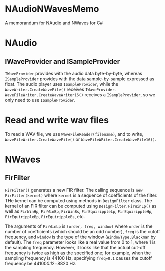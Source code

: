 # NAudioNWavesMemo
A memorandum for NAudio and NWaves for C#

# NAudio

## IWaveProvider and ISampleProvider

`IWaveProvider` provides with the audio data byte-by-byte, whereas `ISampleProvider` provides with the data sample-by-sample expressed as float. The audio player uses `ISampleProvider`, while the `WaveWriter.CreateWaveFile()` receives `IWaveProvider`. `WaveFileWriter.CreateWaveWriter16()` receives a `ISampleProvider`, so we only need to use `ISampleProvider`.

# Read and write wav files

To read a WAV file, we use `WaveFileReader(filename)`, and to write, `WaveFileWriter.CreateWaveFile()` or `WaveFileWRiter.CreateWaveFile16()`.

# NWaves

## FirFilter

`FirFilter()` generates a new FIR filter. The calling sequence is `new FirFilter(kernel)` where `kernel` is a sequence of coefficients of the filter. THe kernel can be computed using methods in `DesignFilter` class. The kernel of an FIR filter can be computed using `DesignFilter.FirWinLp()` as well as `FirWinHp`, `FirWinBp`, `FirWinBs`, `FirEquirippleLp`, `FirEquirippleHp`, `FirEquirippleBp`, `FirEquirippleBs`, etc.

The arguments of `FirWinLp` is `(order, freq, window)` where `order` is the number of coefficients (which should be an odd number), `freq` is the cutoff frequency, and `window` is the type of the window (`WindowType.Blackman` by default). The `freq` parameter looks like a real value from 0 to 1, where 1 is the sampling frequency. However, it looks like that the actual cut-off frequency is twice as high as the specified one; for example, when the sampling frequency is 44100 Hz, specifying `freq=0.1` causes the cutoff frequency be 44100*0.1*2=8820 Hz.

